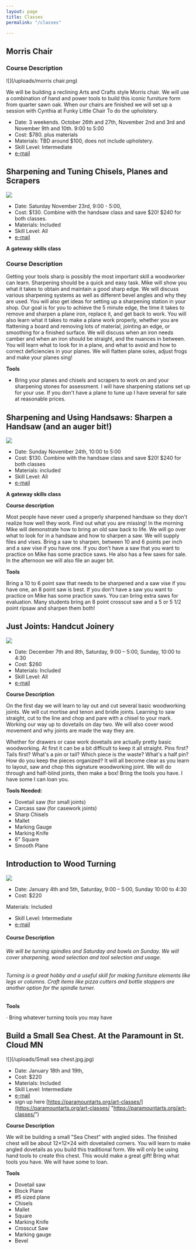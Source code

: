 ```yaml
---
layout: page
title: Classes
permalink: "/classes"

---
```

## Morris Chair

### Course Description

![](/uploads/morris chair.png)

We will be building a reclining Arts and Crafts style Morris chair. We will use a combination of hand and power tools to build this iconic furniture form from quarter sawn oak. When our chairs are finished we will set up a session with Cynthia at Funky Little Chair To do the upholstery.

* Date: 3 weekends. October 26th and 27th, November 2nd and 3rd and November 9th and 10th. 9:00 to 5:00
* Cost: $780. plus materials
* Materials: TBD around $100, does not include upholstery.
* Skill Level: Intermediate
* [e-mail](http://schoolofwood.com/contact)

## Sharpening and Tuning Chisels, Planes and Scrapers

![](/uploads/planesandchisels.JPG)

* Date:  Saturday November 23rd, 9:00 - 5:00,
* Cost: $130. Combine with the handsaw class and save $20! $240 for both classes.
* Materials: Included
* Skill Level: All
* [e-mail](http://schoolofwood.com/contact)

**A gateway skills class**

### Course Description

Getting your tools sharp is possibly the most important skill a woodworker can learn. Sharpening should be a quick and easy task. Mike will show you what it takes to obtain and maintain a good sharp edge. We will discuss various sharpening systems as well as different bevel angles and why they are used. You will also get ideas for setting up a sharpening station in your shop. Our goal is for you to achieve the 5 minute edge, the time it takes to remove and sharpen a plane iron, replace it, and get back to work. You will also learn what it takes to make a plane work properly, whether you are flattening a board and removing lots of material, jointing an edge, or smoothing for a finished surface. We will discuss when an iron needs camber and when an iron should be straight, and the nuances in between. You will learn what to look for in a plane, and what to avoid and how to correct deficiencies in your planes. We will flatten plane soles, adjust frogs and make your planes sing!

**Tools**

* Bring your planes and chisels and scrapers to work on and your sharpening stones for assessment. I will have sharpening stations set up for your use. If you don't have a plane to tune up I have several for sale at reasonable prices.

## Sharpening and Using Handsaws: Sharpen a Handsaw (and an auger bit!)

![](/uploads/sawsharpening.JPG)

* Date: Sunday November 24th, 10:00 to 5:00
* Cost: $130.  Combine with the handsaw class and save $20! $240 for both classes
* Materials: included
* Skill Level: All
* [e-mail](http://schoolofwood.com/contact)

**A gateway skills class**

**Course description**

Most people have never used a properly sharpened handsaw so they don't realize how well they work. Find out what you are missing! In the morning Mike will demonstrate how to bring an old saw back to life. We will go over what to look for in a handsaw and how to sharpen a saw. We will supply files and vises. Bring a saw to sharpen, between 10 and 6 points per inch and a saw vise if you have one. If you don't have a saw that you want to practice on Mike has some practice saws. He also has a few saws for sale. In the afternoon we will also file an auger bit.

**Tools**

Bring a 10 to 6 point saw that needs to be sharpened and a saw vise if you have one, an 8 point saw is best. If you don't have a saw you want to practice on Mike has some practice saws. You can bring extra saws for evaluation. Many students bring an 8 point crosscut saw and a 5 or 5 1/2 point ripsaw and sharpen them both!

## Just Joints: Handcut Joinery

![](/uploads/dovetailing.jpg)

* Date: December 7th and 8th, Saturday, 9:00 – 5:00, Sunday, 10:00 to 4:30
* Cost: $260
* Materials: Included
* Skill Level: All
* [e-mail](http://schoolofwood.com/contact)

**Course Description**

On the first day we will learn to lay out and cut several basic woodworking joints. We will cut mortise and tenon and bridle joints. Learning to saw straight, cut to the line and chop and pare with a chisel to your mark. Working our way up to dovetails on day two. We will also cover wood movement and why joints are made the way they are.

Whether for drawers or case work dovetails are actually pretty basic woodworking. At first it can be a bit difficult to keep it all straight. Pins first? Tails first? What's a pin or tail? Which piece is the waste? What's a half pin? How do you keep the pieces organized? It will all become clear as you learn to layout, saw and chop this signature woodworking joint. We will do through and half-blind joints, then make a box! Bring the tools you have. I have some I can loan you.

**Tools Needed:**

* Dovetail saw (for small joints)
* Carcass saw (for casework joints)
* Sharp Chisels
* Mallet
* Marking Gauge
* Marking Knife
* 6" Square
* Smooth Plane

## Introduction to Wood Turning

![](/uploads/IMG_20170517_103842.jpg)

* Date: January 4th and 5th, Saturday, 9:00 – 5:00, Sunday 10:00 to 4:30
* Cost: $220

Materials: Included

* Skill Level: Intermediate
* [e-mail](http://schoolofwood.com/contact)

#### Course Description

###### We will be turning spindles and Saturday and bowls on Sunday. We will cover sharpening, wood selection and tool selection and usage.

###### Turning is a great hobby and a useful skill for making furniture elements like legs or columns. Craft items like pizza cutters and bottle stoppers are another option for the spindle turner.

**Tools**

· Bring whatever turning tools you may have

## Build a Small Sea Chest. At the Paramount in St. Cloud MN

![](/uploads/Small sea chest.jpg.jpg)

* Date: January 18th and 19th,
* Cost: $220
* Materials: Included
* Skill Level: Intermediate
* [e-mail](http://schoolofwood.com/contact)
* sign up here [https://paramountarts.org/art-classes/](https://paramountarts.org/art-classes/ "https://paramountarts.org/art-classes/")

**Course Description**

We will be building a small "Sea Chest“ with angled sides. The finished chest will be about 12×12×24 with dovetailed corners. You will learn to make angled dovetails as you build this traditional form. We will only be using hand tools to create this chest. This would make a great gift! Bring what tools you have. We will have some to loan.

**Tools**

* Dovetail saw
* Block Plane
* #5 sized plane
* Chisels
* Mallet
* Square
* Marking Knife
* Crosscut Saw
* Marking gauge
* Bevel